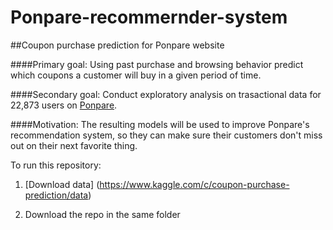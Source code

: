 # Ponpare-recommernder-system
##Coupon purchase prediction for Ponpare website

####Primary goal: 
Using past purchase and browsing behavior predict which coupons 
a customer will buy in a given period of time. 

####Secondary goal: 
Conduct exploratory analysis on trasactional data for 22,873 users on 
[Ponpare](http://ponpare.jp/kanto).

####Motivation: 
The resulting models will be used to improve Ponpare's recommendation system, 
so they can make sure their customers don't miss out on their next favorite thing.

To run this repository:

1. [Download data] (https://www.kaggle.com/c/coupon-purchase-prediction/data)

2. Download the repo in the same folder

